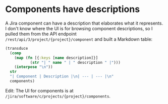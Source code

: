 # Components have descriptions

A Jira component can have a description that elaborates what it represents.
I don't know where the UI is for browsing component descriptions, so I pulled them from the API endpoint `/rest/api/3/project/{project}/component` and built a Markdown table:

```clojure
(transduce
  (comp
    (map (fn [{:keys [name description]}]
           (str "| " name " | " description " |")))
    (interpose "\n"))
  str
  "| Component | Description |\n| --- | --- |\n"
  components)
```

Edit: The UI for components is at `/jira/software/c/projects/{project}/components`.
